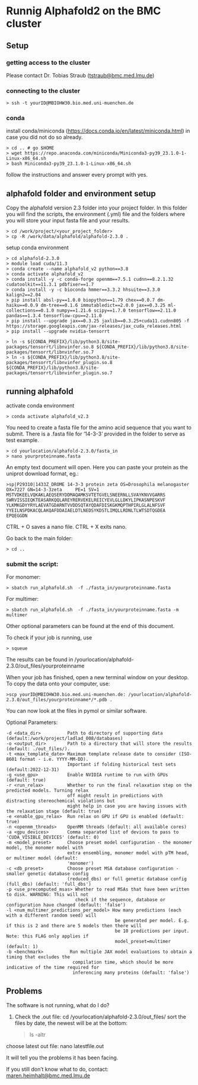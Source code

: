# Runnig Alphafold2 on the BMC cluster


## Setup

### getting access to the cluster
Please contact Dr. Tobias Straub (tstraub@bmc.med.lmu.de)

### connecting to the cluster

	> ssh -t yourID@MBIOHW30.bio.med.uni-muenchen.de 

### conda

install conda/miniconda (<https://docs.conda.io/en/latest/miniconda.html>) in case you did not do so already.

	> cd .. # go $HOME
	> wget https://repo.anaconda.com/miniconda/Miniconda3-py39_23.1.0-1-Linux-x86_64.sh
	> bash Miniconda3-py39_23.1.0-1-Linux-x86_64.sh

follow the instructions and answer every prompt with yes.


## alphafold folder and environment setup
Copy the alphafold version 2.3 folder into your project folder.  In this folder you will find the scripts, the environment (.yml) file and the folders where you will store your input fasta file and your results.

	> cd /work/project/<your_project_folder>
	> cp -R /work/data/alphafold/alphafold-2.3.0 .

setup conda environment

	> cd alphafold-2.3.0
	> module load cuda/11.3
	> conda create --name alphafold_v2 python==3.8
	> conda activate alphafold_v2
	> conda install -y -c conda-forge openmm==7.5.1 cudnn==8.2.1.32 cudatoolkit==11.3.1 pdbfixer==1.7
	> conda install -y -c bioconda hmmer==3.3.2 hhsuite==3.3.0 kalign2==2.04
	> pip install absl-py==1.0.0 biopython==1.79 chex==0.0.7 dm-haiku==0.0.9 dm-tree==0.1.6 immutabledict==2.0.0 jax==0.3.25 ml-collections==0.1.0 numpy==1.21.6 scipy==1.7.0 tensorflow==2.11.0 pandas==1.3.4 tensorflow-cpu==2.11.0
	> pip install --upgrade jax==0.3.25 jaxlib==0.3.25+cuda11.cudnn805 -f https://storage.googleapis.com/jax-releases/jax_cuda_releases.html
	> pip install --upgrade nvidia-tensorrt

	> ln -s ${CONDA_PREFIX}/lib/python3.8/site-packages/tensorrt/libnvinfer.so.8 ${CONDA_PREFIX}/lib/python3.8/site-packages/tensorrt/libnvinfer.so.7
	> ln -s ${CONDA_PREFIX}/lib/python3.8/site-packages/tensorrt/libnvinfer_plugin.so.8 ${CONDA_PREFIX}/lib/python3.8/site-packages/tensorrt/libnvinfer_plugin.so.7

## running alphafold 

activate conda environment

	> conda activate alphafold_v2.3

You need to create a fasta file for the amino acid sequence that you want to submit. There is a .fasta file for ‘14-3-3’ provided in the folder to serve as test example.

	> cd yourlocation/alphafold-2.3.0/fasta_in
	> nano yourproteinname.fasta

An empty text document will open. Here you can paste your protein as the uniprot download format, eg.:

	>sp|P29310|1433Z_DROME 14-3-3 protein zeta OS=Drosophila melanogaster OX=7227 GN=14-3-3zeta 	PE=1 SV=1
	MSTVDKEELVQKAKLAEQSERYDDMAQAMKSVTETGVELSNEERNLLSVAYKNVVGARRS
	SWRVISSIEQKTEASARKQQLAREYRERVEKELREICYEVLGLLDKYLIPKASNPESKVF
	YLKMKGDYYRYLAEVATGDARNTVVDDSQTAYQDAFDISKGKMQPTHPIRLGLALNFSVF
	YYEILNSPDKACQLAKQAFDDAIAELDTLNEDSYKDSTLIMQLLRDNLTLWTSDTQGDEA
	EPQEGGDN

CTRL + O saves a nano file. 
CTRL + X exits nano.

Go back to the main folder:

	> cd ..

### submit the script: 

For monomer:

	> sbatch run_alphafold.sh  -f ./fasta_in/yourproteinname.fasta

For multimer: 

	> sbatch run_alphafold.sh  -f ./fasta_in/yourproteinname.fasta -m multimer 


Other optional parameters can be found at the end of this document.

To check if your job is running, use

	> squeue

The results can be found in /yourlocation/alphafold-2.3.0/out_files/yourproteinname

When your job has finished, open a new terminal window on your desktop. To copy the data onto your computer, use:

	>scp yourID@MBIOHW30.bio.med.uni-muenchen.de: /yourlocation/alphafold-2.3.0/out_files/yourproteinname*/*.pdb .

You can now look at the files in pymol or similar software.

Optional Parameters:

	-d <data_dir>          Path to directory of supporting data (default:/work/project/ladlad_008/databases)
	-o <output_dir>        Path to a directory that will store the results (default: ./out_files/).
	-t <max_template_date> Maximum template release date to consider (ISO-8601 format - i.e. YYYY-MM-DD). 
			               Important if folding historical test sets (default:2022-12-31)
	-g <use_gpu>           Enable NVIDIA runtime to run with GPUs (default: true)
	-r <run_relax>         Whether to run the final relaxation step on the predicted models. Turning relax 
			               off might result in predictions with distracting stereochemical violations but 
			               might help in case you are having issues with the relaxation stage (default: true)
	-e <enable_gpu_relax>  Run relax on GPU if GPU is enabled (default: true)
	-n <openmm_threads>    OpenMM threads (default: all available cores)
	-a <gpu_devices>       Comma separated list of devices to pass to 'CUDA_VISIBLE_DEVICES' (default: 0)
	-m <model_preset>      Choose preset model configuration - the monomer model, the monomer model with 
			               extra ensembling, monomer model with pTM head, or multimer model (default: 
			               'monomer')
	-c <db_preset>         Choose preset MSA database configuration - smaller genetic database config 
			               (reduced_dbs) or full genetic database config (full_dbs) (default: 'full_dbs')
	-p <use_precomputed_msas> Whether to read MSAs that have been written to disk. WARNING: This will not 
			                  check if the sequence, database or configuration have changed (default: 'false')
	-l <num_multimer_predictions_per_model> How many predictions (each with a different random seed) will 
			                                 be generated per model. E.g. if this is 2 and there are 5 models then there will 
			                                 be 10 predictions per input. Note: this FLAG only applies if 
			                                 model_preset=multimer (default: 1)
	-b <benchmark>          Run multiple JAX model evaluations to obtain a timing that excludes the 
			                 compilation time, which should be more indicative of the time required for 
			                 inferencing many proteins (default: 'false')

## Problems

The software is not running, what do I do?

1)	Check the .out file:
cd /yourlocation/alphafold-2.3.0/out_files/
sort the files by date, the newest will be at the bottom:
	
	> ls -altr 

choose latest out file:
nano latestfile.out

It will tell you the problems it has been facing.

If you still don’t know what to do, contact: maren.heimhalt@bmc.med.lmu.de





	


